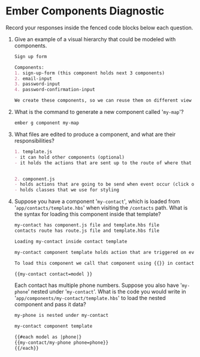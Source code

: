 # Ember Components Diagnostic

Record your responses inside the fenced code blocks below each question.

1.  Give an example of a visual hierarchy that could be modeled with components.

    ```md
    Sign up form

    Components:
    1. sign-up-form (this component holds next 3 components)
    2. email-input
    3. password-input
    4. password-confirmation-input

    We create these components, so we can reuse them on different view states like sign in.
    ```

1.  What is the command to generate a new component called '`my-map`'?

    ```sh
    ember g component my-map
    ```

1.  What files are edited to produce a component, and what are their
    responsibilities?

    ```md
    1. template.js
    - it can hold other components (optional)
    - it holds the actions that are sent up to the route of where that component was invoked


    2. component.js
    - holds actions that are going to be send when event occur (click or submit)
    - holds classes that we use for styling
    ```

1.  Suppose you have a component '`my-contact`', which is loaded from
    '`app/contacts/template.hbs`' when visiting the `/contacts` path. What is
    the syntax for loading this component inside that template?

    ```html
    my-contact has component.js file and template.hbs file
    contacts route has route.js file and template.hbs file

    Loading my-contact inside contact template

    my-contact component template holds action that are triggered on event, and sent up to the route contact.

    To load this component we call that component using {{}} in contact route.js

    {{my-contact contact=model }}


    ```

    Each contact has multiple phone numbers. Suppose you also have '`my-phone`'
    nested under '`my-contact`'. What is the code you would write in
    '`app/components/my-contact/template.hbs`' to load the nested component and
    pass it data?

    ```html
    my-phone is nested under my-contact

    my-contact component template

    {{#each model as |phone|}
    {{my-contact/my-phone phone=phone}}
    {{/each}}
    ```
